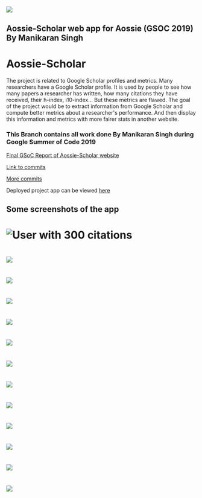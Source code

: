 # <img src="https://raw.githubusercontent.com/ayushsnha/hellow-world/master/68747470733a2f2f6d75736573636f72652e6f72672f73697465732f6d75736573636f72652e6f72672f66696c65732f4361707475726525323064253237652543432538316372616e253230323031362d30332d303125323030392e34382e31315f302e706e.png" align="center"/>

## Aossie-Scholar web app for Aossie (GSOC 2019) By Manikaran Singh

# Aossie-Scholar

The project is related to Google Scholar profiles and metrics. Many researchers have a Google Scholar profile. 
It is used by people to see how many papers a researcher has written, how many citations they have received, their h-index, i10-index... 
But these metrics are flawed. The goal of the project would be to extract information from Google Scholar and compute better metrics about a researcher's performance.
And then display this information and metrics with more fairer stats in another website.

### This Branch contains all work done By Manikaran Singh during Google Summer of Code 2019

[Final GSoC Report of Aossie-Scholar website](https://docs.google.com/document/d/1nfCF9jkd8i678sxWSRwS4kjNlXcWteATjSpyIOLkbmw/edit?usp=sharing)

[Link to commits](https://gitlab.com/Manikaran20/aossie-scholar/commits/local)

[More commits](https://gitlab.com/Manikaran20/aossie-scholar/commits/dep)

Deployed project app can be viewed [here](http://13.232.12.252/metrics/)


## Some screenshots of the app

# ![User with 300 citations](Images/A.png)
# ![](Images/B.png)
# ![](Images/C.png)
# ![](Images/D.png)
# ![](Images/E.png)
# ![](Images/F.png)
# ![](Images/G.png)
# ![](Images/H.png)
# ![](Images/I.png)
# ![](Images/Screenshot_from_2019-08-22_20-11-54.png)
# ![](Images/Screenshot_from_2019-08-22_20-11-58.png)
# ![](Images/S.png)
# ![](Images/SS.png)





